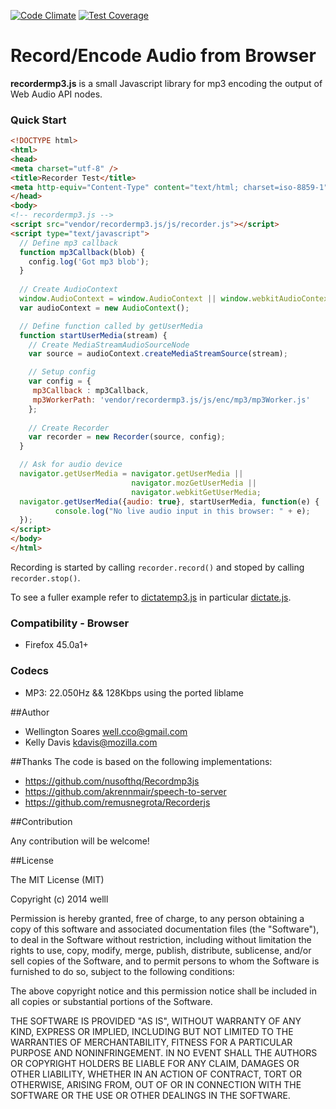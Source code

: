 [![Code Climate](https://codeclimate.com/github/welll/record-encode-audio-from-browser/badges/gpa.svg)](https://codeclimate.com/github/welll/record-encode-audio-from-browser) [![Test Coverage](https://codeclimate.com/github/welll/record-encode-audio-from-browser/badges/coverage.svg)](https://codeclimate.com/github/welll/record-encode-audio-from-browser)

# Record/Encode Audio from Browser


__recordermp3.js__ is a small Javascript library for mp3 encoding the output of Web Audio API nodes.

### Quick Start

```html
<!DOCTYPE html>
<html>
<head>
<meta charset="utf-8" />
<title>Recorder Test</title>
<meta http-equiv="Content-Type" content="text/html; charset=iso-8859-1" />
</head>
<body>
<!-- recordermp3.js -->
<script src="vendor/recordermp3.js/js/recorder.js"></script>
<script type="text/javascript">
  // Define mp3 callback 
  function mp3Callback(blob) {
    config.log('Got mp3 blob');
  }
  
  // Create AudioContext
  window.AudioContext = window.AudioContext || window.webkitAudioContext;
  var audioContext = new AudioContext();

  // Define function called by getUserMedia 
  function startUserMedia(stream) {
    // Create MediaStreamAudioSourceNode
    var source = audioContext.createMediaStreamSource(stream);

    // Setup config
    var config = {
     mp3Callback : mp3Callback,
     mp3WorkerPath: 'vendor/recordermp3.js/js/enc/mp3/mp3Worker.js'
    }; 
    
    // Create Recorder
    var recorder = new Recorder(source, config);
  }

  // Ask for audio device
  navigator.getUserMedia = navigator.getUserMedia || 
                           navigator.mozGetUserMedia || 
                           navigator.webkitGetUserMedia;
  navigator.getUserMedia({audio: true}, startUserMedia, function(e) {
          console.log("No live audio input in this browser: " + e);
  });
</script>
</body>
</html>
```

Recording is started by calling ```recorder.record()``` and stoped by calling ```recorder.stop()```.

To see a fuller example refer to [dictatemp3.js](https://github.com/kdavis-mozilla/dictatemp3.js) in particular [dictate.js](https://github.com/kdavis-mozilla/dictatemp3.js/blob/master/lib/dictate.js).


### Compatibility - Browser
* Firefox 45.0a1+

### Codecs
* MP3: 22.050Hz && 128Kbps using the ported liblame

##Author

* Wellington Soares well.cco@gmail.com
* Kelly Davis kdavis@mozilla.com


##Thanks
The code is based on the following implementations: 

+ https://github.com/nusofthq/Recordmp3js 
+ https://github.com/akrennmair/speech-to-server
+ https://github.com/remusnegrota/Recorderjs

##Contribution

Any contribution will be welcome!

##License

The MIT License (MIT)

Copyright (c) 2014 welll

Permission is hereby granted, free of charge, to any person obtaining a copy of this software and associated documentation files (the "Software"), to deal in the Software without restriction, including without limitation the rights to use, copy, modify, merge, publish, distribute, sublicense, and/or sell copies of the Software, and to permit persons to whom the Software is furnished to do so, subject to the following conditions:

The above copyright notice and this permission notice shall be included in all copies or substantial portions of the Software.

THE SOFTWARE IS PROVIDED "AS IS", WITHOUT WARRANTY OF ANY KIND, EXPRESS OR IMPLIED, INCLUDING BUT NOT LIMITED TO THE WARRANTIES OF MERCHANTABILITY, FITNESS FOR A PARTICULAR PURPOSE AND NONINFRINGEMENT. IN NO EVENT SHALL THE AUTHORS OR COPYRIGHT HOLDERS BE LIABLE FOR ANY CLAIM, DAMAGES OR OTHER LIABILITY, WHETHER IN AN ACTION OF CONTRACT, TORT OR OTHERWISE, ARISING FROM, OUT OF OR IN CONNECTION WITH THE SOFTWARE OR THE USE OR OTHER DEALINGS IN THE SOFTWARE.

